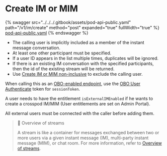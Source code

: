 # Create IM or MIM

{% swagger src="../../../.gitbook/assets/pod-api-public.yaml" path="/v1/im/create" method="post" expanded="true" fullWidth="true" %}
[pod-api-public.yaml](../../../.gitbook/assets/pod-api-public.yaml)
{% endswagger %}

* The calling user is implicitly included as a member of the instant message conversation.
* At least one other participant must be specified.
* If a user ID appears in the list multiple times, duplicates will be ignored.
* If there is an existing IM conversation with the specified participants, then the id of the existing stream will be returned.
* Use [Create IM or MIM non-inclusive](ref:create-im-or-mim-admin) to exclude the calling user.

When calling this as an [OBO-enabled endpoint](ref:obo-enabled-endpoints), use the [OBO User Authenticate](ref:obo-user-authenticate) token for `sessionToken`.

A user needs to have the entitlement `isExternalIMEnabled` if he wants to create a crosspod IM/MIM (User entitlements are set on Admin Portal).

All external users must be connected with the caller before adding them.

> 📘 Overview of streams
>
> A stream is like a container for messages exchanged between two or more users via a given instant message (IM), multi-party instant message (MIM), or chat room. For more information, refer to [Overview of streams](https://docs.developers.symphony.com/building-bots-on-symphony/datafeed/overview-of-streams).

